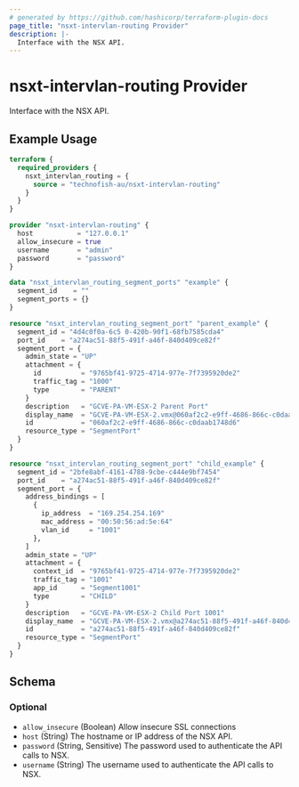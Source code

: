 ```yaml
---
# generated by https://github.com/hashicorp/terraform-plugin-docs
page_title: "nsxt-intervlan-routing Provider"
description: |-
  Interface with the NSX API.
---
```


# nsxt-intervlan-routing Provider

Interface with the NSX API.

## Example Usage

```terraform
terraform {
  required_providers {
    nsxt_intervlan_routing = {
      source = "technofish-au/nsxt-intervlan-routing"
    }
  }
}

provider "nsxt-intervlan-routing" {
  host           = "127.0.0.1"
  allow_insecure = true
  username       = "admin"
  password       = "password"
}

data "nsxt_intervlan_routing_segment_ports" "example" {
  segment_id    = ""
  segment_ports = {}
}

resource "nsxt_intervlan_routing_segment_port" "parent_example" {
  segment_id = "4d4c0f0a-6c5 0-420b-90f1-68fb7585cda4"
  port_id    = "a274ac51-88f5-491f-a46f-840d409ce82f"
  segment_port = {
    admin_state = "UP"
    attachment = {
      id          = "9765bf41-9725-4714-977e-7f7395920de2"
      traffic_tag = "1000"
      type        = "PARENT"
    }
    description   = "GCVE-PA-VM-ESX-2 Parent Port"
    display_name  = "GCVE-PA-VM-ESX-2.vmx@060af2c2-e9ff-4686-866c-c0daab1748d6"
    id            = "060af2c2-e9ff-4686-866c-c0daab1748d6"
    resource_type = "SegmentPort"
  }
}

resource "nsxt_intervlan_routing_segment_port" "child_example" {
  segment_id = "2bfe8abf-4161-4788-9cbe-c444e9bf7454"
  port_id    = "a274ac51-88f5-491f-a46f-840d409ce82f"
  segment_port = {
    address_bindings = [
      {
        ip_address  = "169.254.254.169"
        mac_address = "00:50:56:ad:5e:64"
        vlan_id     = "1001"
      },
    ]
    admin_state = "UP"
    attachment = {
      context_id  = "9765bf41-9725-4714-977e-7f7395920de2"
      traffic_tag = "1001"
      app_id      = "Segment1001"
      type        = "CHILD"
    }
    description   = "GCVE-PA-VM-ESX-2 Child Port 1001"
    display_name  = "GCVE-PA-VM-ESX-2.vmx@a274ac51-88f5-491f-a46f-840d409ce82f"
    id            = "a274ac51-88f5-491f-a46f-840d409ce82f"
    resource_type = "SegmentPort"
  }
}
```

<!-- schema generated by tfplugindocs -->
## Schema

### Optional

- `allow_insecure` (Boolean) Allow insecure SSL connections
- `host` (String) The hostname or IP address of the NSX API.
- `password` (String, Sensitive) The password used to authenticate the API calls to NSX.
- `username` (String) The username used to authenticate the API calls to NSX.
